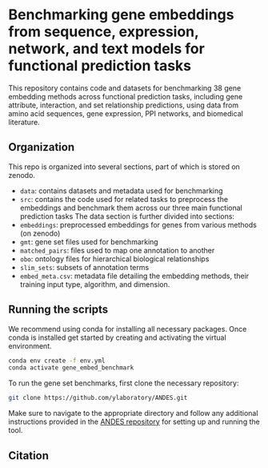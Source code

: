 # Benchmarking gene embeddings from sequence, expression, network, and text models for functional prediction tasks
This repository contains code and datasets for benchmarking 38 gene embedding methods across functional prediction tasks, including gene attribute, interaction, and set relationship predictions, using data from amino acid sequences, gene expression, PPI networks, and biomedical literature.

## Organization
This repo is organized into several sections, part of which is stored on zenodo.
- `data`: contains datasets and metadata used for benchmarking
- `src`: contains the code used for related tasks to preprocess the embeddings and benchmark them across our three main functional prediction tasks
The data section is further divided into sections:
- `embeddings`: preprocessed embeddings for genes from various methods (on zenodo)
- `gmt`: gene set files used for benchmarking 
- `matched_pairs`: files used to map one annotation to another
- `obo`: ontology files for hierarchical biological relationships
- `slim_sets`: subsets of annotation terms
- `embed_meta.csv`: metadata file detailing the embedding methods, their training input type, algorithm, and dimension.

## Running the scripts
We recommend using conda for installing all necessary packages. Once conda is installed 
get started by creating and activating the virtual environment.

 ```bash
 conda env create -f env.yml
 conda activate gene_embed_benchmark 
 ```
 To run the gene set benchmarks, first clone the necessary repository:
```bash 
git clone https://github.com/ylaboratory/ANDES.git
```
Make sure to navigate to the appropriate directory and follow any additional instructions provided in the [ANDES repository](https://github.com/ylaboratory/ANDES) for setting up and running the tool.

## Citation
